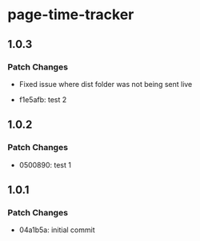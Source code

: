 # page-time-tracker

## 1.0.3

### Patch Changes

- Fixed issue where dist folder was not being sent live

- f1e5afb: test 2

## 1.0.2

### Patch Changes

- 0500890: test 1

## 1.0.1

### Patch Changes

- 04a1b5a: initial commit
